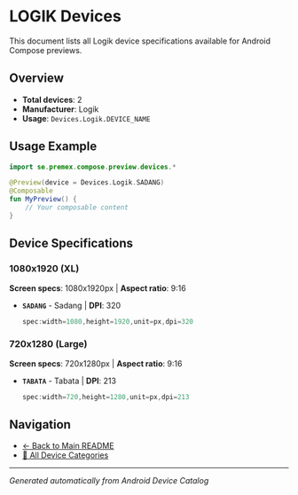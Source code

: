 # LOGIK Devices

This document lists all Logik device specifications available for Android Compose previews.

## Overview

- **Total devices**: 2
- **Manufacturer**: Logik
- **Usage**: `Devices.Logik.DEVICE_NAME`

## Usage Example

```kotlin
import se.premex.compose.preview.devices.*

@Preview(device = Devices.Logik.SADANG)
@Composable
fun MyPreview() {
    // Your composable content
}
```

## Device Specifications

### 1080x1920 (XL)

**Screen specs**: 1080x1920px | **Aspect ratio**: 9:16

- **`SADANG`** - Sadang | **DPI**: 320
  ```kotlin
  spec:width=1080,height=1920,unit=px,dpi=320
  ```

### 720x1280 (Large)

**Screen specs**: 720x1280px | **Aspect ratio**: 9:16

- **`TABATA`** - Tabata | **DPI**: 213
  ```kotlin
  spec:width=720,height=1280,unit=px,dpi=213
  ```

## Navigation

- [← Back to Main README](../../README.md)
- [📱 All Device Categories](../README.md)

---
*Generated automatically from Android Device Catalog*
